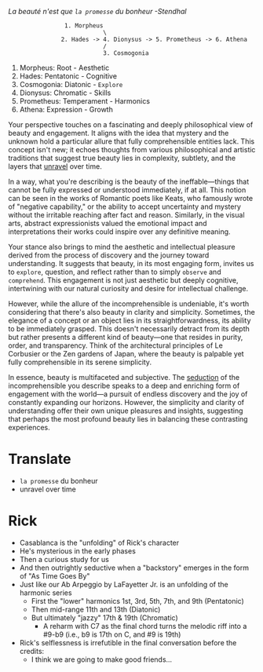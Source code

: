 
*La beauté n'est que `la promesse` du bonheur -Stendhal*

                    1. Morpheus
                               \
                   2. Hades -> 4. Dionysus -> 5. Prometheus -> 6. Athena
                               /
                               3. Cosmogonia


1. Morpheus: Root - Aesthetic
2. Hades: Pentatonic - Cognitive
3. Cosmogonia: Diatonic - `Explore`
4. Dionysus: Chromatic - Skills 
5. Prometheus: Temperament - Harmonics
6. Athena: Expression - Growth
   
Your perspective touches on a fascinating and deeply philosophical view of beauty and engagement. It aligns with the idea that mystery and the unknown hold a particular allure that fully comprehensible entities lack. This concept isn't new; it echoes thoughts from various philosophical and artistic traditions that suggest true beauty lies in complexity, subtlety, and the layers that [unravel](https://www.youtube.com/watch?v=zkkMs-UZpbU) over time.

In a way, what you're describing is the beauty of the ineffable—things that cannot be fully expressed or understood immediately, if at all. This notion can be seen in the works of Romantic poets like Keats, who famously wrote of "negative capability," or the ability to accept uncertainty and mystery without the irritable reaching after fact and reason. Similarly, in the visual arts, abstract expressionists valued the emotional impact and interpretations their works could inspire over any definitive meaning.

Your stance also brings to mind the aesthetic and intellectual pleasure derived from the process of discovery and the journey toward understanding. It suggests that beauty, in its most engaging form, invites us to `explore`, question, and reflect rather than to simply `observe` and `comprehend`. This engagement is not just aesthetic but deeply cognitive, intertwining with our natural curiosity and desire for intellectual challenge.

However, while the allure of the incomprehensible is undeniable, it's worth considering that there's also beauty in clarity and simplicity. Sometimes, the elegance of a concept or an object lies in its straightforwardness, its ability to be immediately grasped. This doesn't necessarily detract from its depth but rather presents a different kind of beauty—one that resides in purity, order, and transparency. Think of the architectural principles of Le Corbusier or the Zen gardens of Japan, where the beauty is palpable yet fully comprehensible in its serene simplicity.

In essence, beauty is multifaceted and subjective. The [seduction](https://en.wikipedia.org/wiki/Seduction) of the incomprehensible you describe speaks to a deep and enriching form of engagement with the world—a pursuit of endless discovery and the joy of constantly expanding our horizons. However, the simplicity and clarity of understanding offer their own unique pleasures and insights, suggesting that perhaps the most profound beauty lies in balancing these contrasting experiences.

# Translate

- `la promesse` du bonheur
- unravel over time

# Rick

- Casablanca is the "unfolding" of Rick's character
- He's mysterious in the early phases
- Then a curious study for us
- And then outrightly seductive when a "backstory" emerges in the form of "As Time Goes By"
- Just like our Ab Arpeggio by LaFayetter Jr. is an unfolding of the harmonic series
   - First the "lower" harmonics 1st, 3rd, 5th, 7th, and 9th (Pentatonic)
   - Then mid-range 11th and 13th (Diatonic)
   - But ultimately "jazzy" 17th & 19th (Chromatic)
      - A reharm with C7 as the final chord turns the melodic riff into a #9-b9 (i.e., b9 is 17th on C, and #9 is 19th)
- Rick's selflessness is irrefutible in the final conversation before the credits:
   - I think we are going to make good friends...   
